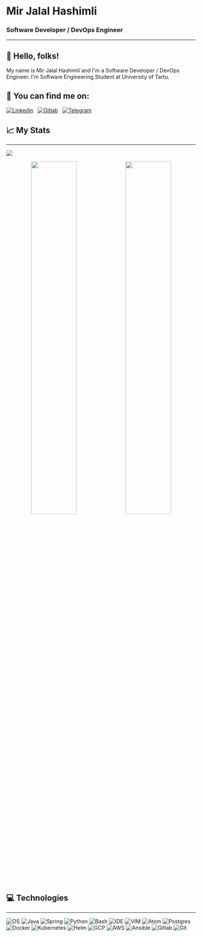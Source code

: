 # Mir Jalal Hashimli
### Software Developer / DevOps Engineer
___

## 👋 Hello, folks!
My name is Mir Jalal Hashimli and I'm a Software Developer / DevOps Engineer. I'm Software Engineering Student at University of Tartu.

## 📲 You can find me on:

[![Linkedin](https://img.shields.io/badge/Linkedin-connect-informational?style=social&logo=Linkedin&logoColor=0A66C2)](https://linkedin.com/in/mirjalalhashimli) &nbsp;
[![Gitlab](https://img.shields.io/badge/Gitlab-informational?style=social&logo=Gitlab&logoColor=FCA121)](https://gitlab.com/mir-jalal) &nbsp;
[![Telegram](https://img.shields.io/badge/Telegram-contact-informational?style=social&logo=Telegram&logoColor=26A5E4)](https://t.me/mir_jalal_hashimli) &nbsp;

## 📈 My Stats
___

<img src="https://activity-graph.herokuapp.com/graph?username=mir-jalal&theme=github" />
<p align="middle">
  <img width="49%" src="https://github-readme-stats.vercel.app/api/?username=mir-jalal&theme=onedark" />
  <img width="49%" src="http://github-readme-streak-stats.herokuapp.com?user=mir-jalal&theme=onedark&date_format=M%20j%5B%2C%20Y%5D" />
  <!--
  <img src="https://github-readme-stats.vercel.app/api/top-langs/?username=mir-jalal&hide=javascript,html&theme=onedark&langs_count=3)" />
  -->
</p>

## ‍💻 Technologies
___

![OS](https://img.shields.io/badge/OS-ArchLinux-informational?style=flat&logo=ArchLinux&logoColor=1793D1&color=1793D1)
![Java](https://img.shields.io/badge/Language-Java-informational?style=flat&logo=Java&logoColor=white&color=007396)
![Spring](https://img.shields.io/badge/Framework-Spring-informational?style=flat&logo=Spring&logoColor=6DB33F&color=6DB33F)
![Python](https://img.shields.io/badge/Language-Python-informational?style=flat&logo=Python&logoColor=white&color=3776AB)
![Bash](https://img.shields.io/badge/Shell-Bash-informational?style=flat&logo=GnuBash&logoColor=white&color=4EAA25)
![IDE](https://img.shields.io/badge/IDE-IntelliJ-informational?style=flat&logo=IntelliJIDEA&logoColor=white&color=2bbc8a)
![VIM](https://img.shields.io/badge/Editor-Vim-informational?style=flat&logo=VIM&logoColor=019733&color=019733)
![Atom](https://img.shields.io/badge/Editor-Atom-informational?style=flat&logo=Atom&logoColor=white&color=2bbc8a)
![Postgres](https://img.shields.io/badge/Tool-Postgres-informational?style=flat&logo=Postgresql&logoColor=white&color=4169E1)
![Docker](https://img.shields.io/badge/Tool-Docker-informational?style=flat&logo=Docker&logoColor=2496ED&color=2496ED)
![Kubernetes](https://img.shields.io/badge/Tool-Kubernetes-informational?style=flat&logo=Kubernetes&logoColor=326CE5&color=326CE5)
![Helm](https://img.shields.io/badge/Tool-Helm-informational?style=flat&logo=Helm&logoColor=white&color=0F1689)
![GCP](https://img.shields.io/badge/Cloud-GCP-informational?style=flat&logo=GoogleCloud&logoColor=white&color=4285F4)
![AWS](https://img.shields.io/badge/Cloud-AWS-informational?style=flat&logo=AmazonAWS&logoColor=white&color=232F3E)
![Ansible](https://img.shields.io/badge/Tool-Ansible-informational?style=flat&logo=Ansible&logoColor&color=EE0000)
![Gitlab](https://img.shields.io/badge/CI/CD-Gitlab-informational?style=flat&logo=Gitlab&logoColor=white&color=FCA121)
![Git](https://img.shields.io/badge/VCS-Git-informational?style=flat&logo=Git&logoColor=F05032&color=F05032)



<!--
**mir-jalal/mir-jalal** is a ✨ _special_ ✨ repository because its `README.md` (this file) appears on your GitHub profile.

Here are some ideas to get you started:

- 🔭 I’m currently working on ...
- 🌱 I’m currently learning ...
- 👯 I’m looking to collaborate on ...
- 🤔 I’m looking for help with ...
- 💬 Ask me about ...
- 📫 How to reach me: ...
- 😄 Pronouns: ...
- ⚡ Fun fact: ...
-->
